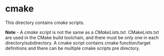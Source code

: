 # cmake

This directory contains *cmake* scripts.

**Note** - A *cmake script* is not the same as a *CMakeLists.txt*.
CMakeLists.txt are used in the CMake build toolchain, and there
must be only one in each directory/subdirectory.
A cmake script contains cmake function/target definitions
and there can be multiple cmake scripts pre directory.